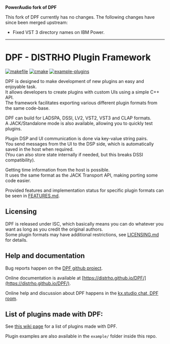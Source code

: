 **PowerAudio fork of DPF**

This fork of DPF currently has no changes. The following changes have since
been merged upstream:

* Fixed VST 3 directory names on IBM Power.

---

# DPF - DISTRHO Plugin Framework
[![makefile](https://github.com/DISTRHO/DPF/actions/workflows/makefile.yml/badge.svg)](https://github.com/DISTRHO/DPF/actions/workflows/makefile.yml)
[![cmake](https://github.com/DISTRHO/DPF/actions/workflows/cmake.yml/badge.svg)](https://github.com/DISTRHO/DPF/actions/workflows/cmake.yml)
[![example-plugins](https://github.com/DISTRHO/DPF/actions/workflows/example-plugins.yml/badge.svg)](https://github.com/DISTRHO/DPF/actions/workflows/example-plugins.yml)

DPF is designed to make development of new plugins an easy and enjoyable task.  
It allows developers to create plugins with custom UIs using a simple C++ API.  
The framework facilitates exporting various different plugin formats from the same code-base.

DPF can build for LADSPA, DSSI, LV2, VST2, VST3 and CLAP formats.  
A JACK/Standalone mode is also available, allowing you to quickly test plugins.

Plugin DSP and UI communication is done via key-value string pairs.  
You send messages from the UI to the DSP side, which is automatically saved in the host when required.  
(You can also store state internally if needed, but this breaks DSSI compatibility).

Getting time information from the host is possible.  
It uses the same format as the JACK Transport API, making porting some code easier.

Provided features and implementation status for specific plugin formats can be seen in [FEATURES.md](FEATURES.md).

## Licensing

DPF is released under ISC, which basically means you can do whatever you want as long as you credit the original authors.  
Some plugin formats may have additional restrictions, see [LICENSING.md](LICENSING.md) for details.


## Help and documentation

Bug reports happen on the [DPF github project](https://github.com/DISTRHO/DPF/issues).

Online documentation is available at [https://distrho.github.io/DPF/](https://distrho.github.io/DPF/).

Online help and discussion about DPF happens in the [kx.studio chat, DPF room](https://chat.kx.studio/channel/dpf).


## List of plugins made with DPF:

See [this wiki page](https://github.com/DISTRHO/DPF/wiki/Plugins-made-with-DPF) for a list of plugins made with DPF.

Plugin examples are also available in the `example/` folder inside this repo.
